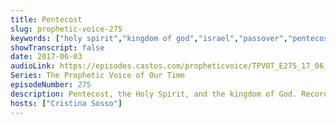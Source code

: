 ```yaml
---
title: Pentecost
slug: prophetic-voice-275
keywords: ["holy spirit","kingdom of god","israel","passover","pentecost"]
showTranscript: false
date: 2017-06-03
audioLink: https://episodes.castos.com/propheticvoice/TPVOT_E275_17_06_03-04_Pentecost.mp3
Series: The Prophetic Voice of Our Time
episodeNumber: 275
description: Pentecost, the Holy Spirit, and the kingdom of God. Recorded in Jerusalem!
hosts: ["Cristina Sosso"]
---
```

